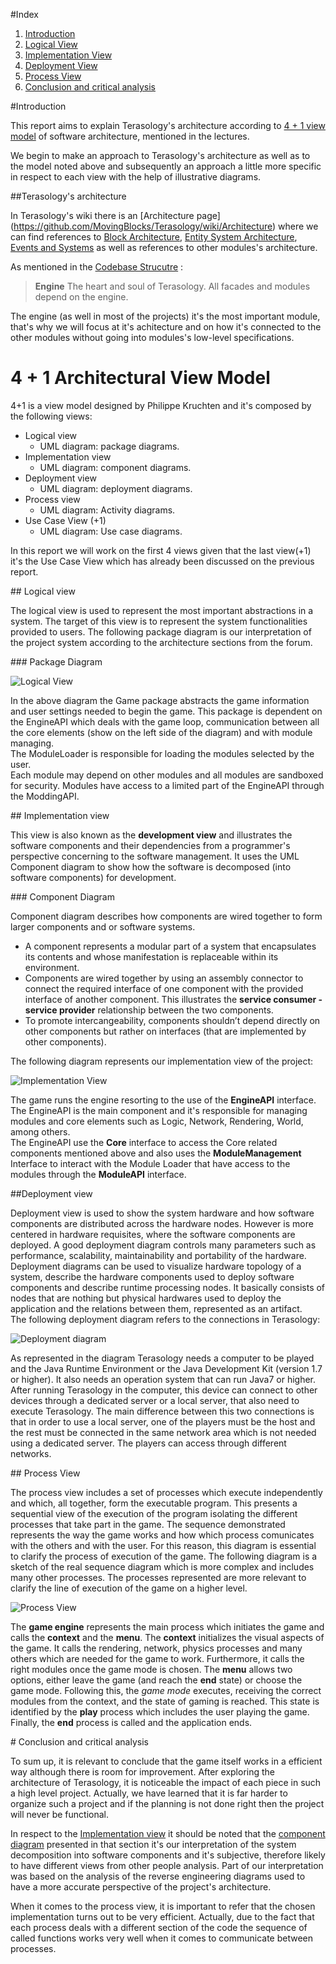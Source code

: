#Index
1. [Introduction](#Introduction)
2. [Logical View](#Logical)
3. [Implementation View](#Implementation)
4. [Deployment View](#Deployment)
5. [Process View](#Process)
6. [Conclusion and critical analysis](#Conclusao)

<a name="Introduction"/>
#Introduction

This report aims to explain Terasology's architecture according to [4 + 1 view model](http://www.sjaaklaan.com/?e=137) of software architecture, mentioned in the lectures. 

We begin to make an approach to Terasology's architecture as well as to the model noted above and subsequently an approach a little more specific in respect to each view with the help of illustrative diagrams.

##Terasology's architecture

In Terasology's wiki there is an [Architecture page] (https://github.com/MovingBlocks/Terasology/wiki/Architecture) where we can find references to [Block Architecture](https://github.com/MovingBlocks/Terasology/wiki/Block-architecture), [Entity System Architecture](https://github.com/MovingBlocks/Terasology/wiki/Entity-System-Architecture), [Events and Systems](https://github.com/MovingBlocks/Terasology/wiki/Events-and-Systems) as well as references to other modules's architecture.

As mentioned in the [Codebase Strucutre](https://github.com/MovingBlocks/Terasology/wiki/Codebase-Structure) :

>**Engine** The heart and soul of Terasology. All facades and modules depend on the engine.

The engine (as well in most of the projects) it's the most important module, that's why we will focus at it's achitecture and on how it's connected to the other modules without going into modules's low-level specifications.


# 4 + 1 Architectural View Model

4+1 is a view model designed by Philippe Kruchten and it's composed by the following views:
* Logical view
  * UML diagram: package diagrams.
* Implementation view
  * UML diagram: component diagrams.
* Deployment view
  * UML diagram: deployment diagrams.
* Process view
  * UML diagram: Activity diagrams.
* Use Case View (+1)
  * UML diagram: Use case diagrams.

In this report we will work on the first 4 views given that the last view(+1) it's the Use Case View which has already been discussed on the previous report.

<a name="Logical"/>
## Logical view

The logical view is used to represent the most important abstractions in a system. The target of this view is to represent the system functionalities provided to users. 
The following package diagram is our interpretation of the project system according to the architecture sections from the forum.

<a name="Package"/>
### Package Diagram

![Logical View](https://github.com/dimamo5/Terasology/blob/sergio/ESOF-DOCS/Software%20Architecture/images/pack.png)

In the above diagram the Game package abstracts the game information and user settings needed to begin the game. This package is dependent on the EngineAPI which deals with the game loop, communication between all the core elements (show on the left side of the diagram) and with module managing. <br>The ModuleLoader is responsible for loading the modules selected by the user.<br> Each module may depend on other modules and all modules are sandboxed for security. Modules have access to a limited part of the EngineAPI through the ModdingAPI.


<a name="Implementation"/>
## Implementation view

This view is also known as the **development view** and illustrates the software components and their dependencies from a programmer's perspective concerning to the software management. It uses the UML Component diagram to show how the software is decomposed (into software components) for development.

<a name="Component"/>
### Component Diagram

Component diagram describes how components are wired together to form larger components and or software systems. 

* A component represents a modular part of a system that encapsulates its contents and whose manifestation is replaceable within its environment.
* Components are wired together by using an assembly connector to connect the required interface of one component with the provided interface of another component. This illustrates the **service consumer - service provider** relationship between the two components.
* To promote intercangeability, components shouldn’t depend directly on other components but rather on interfaces (that are implemented by other components).


The following diagram represents our implementation view of the project:

![Implementation View](https://github.com/dimamo5/Terasology/blob/sergio/ESOF-DOCS/Software%20Architecture/images/cmp.png)

The game runs the engine resorting to the use of the **EngineAPI** interface. The EngineAPI is the main component and it's responsible for managing modules and core elements such as Logic, Network, Rendering, World, among others.<br>
The EngineAPI use the **Core** interface to access the Core related components mentioned above and also uses the **ModuleManagement** Interface to interact with the Module Loader that have access to the modules through the **ModuleAPI** interface. 

<a name="Deployment"/>
##Deployment view

Deployment view is used to show the system hardware and how software components are distributed across the hardware nodes. 
However is more centered in hardware requisites, where the software components are deployed. 
A good deployment diagram controls many parameters such as performance, scalability, maintainability and portability of the hardware.
Deployment diagrams can be used to visualize hardware topology of a system, describe the hardware components used to deploy software components 
and describe runtime processing nodes. It basically consists of nodes that are nothing but physical hardwares used to deploy the application and 
the relations between them, represented as an artifact.<br>
The following deployment diagram refers to the connections in Terasology:


![Deployment diagram](https://github.com/dimamo5/Terasology/blob/develop/ESOF-DOCS/images/DV.png)

As represented in the diagram Terasology needs a computer to be played and the Java Runtime Environment or the Java Development Kit (version 1.7 or higher). 
It also needs an operation system that can run Java7 or higher. 
After running Terasology in the computer, this device can connect to other devices through a dedicated server or a local server, that also need to execute Terasology.
The main difference between this two connections is that in order to use a local server, one of the players must be the host and the rest 
must be connected in the same network area which is not needed using a dedicated server. The players can access through different networks. 

<a name="Process"/>
## Process View

The process view includes a set of processes which execute independently and which, all together, form the executable program. This presents a sequential view of the execution of the program isolating the different processes that take part in the game. The sequence demonstrated represents the way the game works and how which process comunicates with the others and with the user. For this reason, this diagram is essential to clarify the process of execution of the game. The following diagram is a sketch of the real sequence diagram which is more complex and includes many other processes. The processes represented are more relevant to clarify the line of execution of the game on a higher level.

![Process View](https://github.com/dimamo5/Terasology/blob/Filipa/ESOF-DOCS/images/sequenceDiagram.png)

The **game engine** represents the main process which initiates the game and calls the **context** and the **menu**. The **context** initializes the visual aspects of the game. It calls the rendering, network, physics processes and many others which are needed for the game to work. Furthermore, it calls the right modules once the game mode is chosen. The **menu** allows two options, either leave the game (and reach the **end** state) or choose the game mode. Following this, the *game mode* executes, receiving the correct modules from the context, and the state of gaming is reached. This state is identified by the **play** process which includes the user playing the game. Finally, the **end** process is called and the application ends.


<a name="Conclusao"/>
# Conclusion and critical analysis

To sum up, it is relevant to conclude that the game itself works in a efficient way although there is room for improvement. After exploring the architecture of Terasology, it is noticeable the impact of each piece in such a high level project. Actually, we have learned that it is far harder to organize such a project and if the planning is not done right then the project will never be functional.

In respect to the [Implementation view](#Implementação) it should be noted that the [component diagram](#Component) presented in that section it's our interpretation of the system decomposition into software components and it's subjective, therefore likely to have different views from other people analysis. Part of our interpretation was based on the analysis of the reverse engineering diagrams used to have a more accurate perspective of the project's architecture. 

When it comes to the process view, it is important to refer that the chosen implementation turns out to be very efficient. Actually, due to the fact that each process deals with a different section of the code the sequence of called functions works very well when it comes to communicate between processes. 



